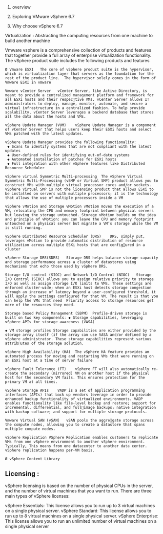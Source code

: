 1. overview

2. Exploring VMware vSphere 6.7

3. Why choose vSphere 6.7


Virtualization :  Abstracting the computing resources from one machine to build another machine

Vmware vsphere is a comprehensive collection of products and features that together provide a  full array of enterprise virtualization functionality. The vSphere product suite includes the following products and features

    Ø Vmware ESXI 	The core of vSphere product suite is the hypervisor, which is virtualization layer that servers as the foundation for the rest of the product line.  The hypervisor solely comes in the form of Vmware ESXI in vmware

    Vmware vCenter Server	vCenter Server, like Active Directory, is meant to provide a centralized management platform and framework for all ESXi hosts and their respective VMs. vCenter Server allows IT administrators to deploy, manage, monitor, automate, and secure a virtual infrastructure in a centralized fashion. To help provide scalability, vCenter Server leverages a backend database that stores all the data about the hosts and VMs.
    
    vSphere Update Manager (VUM)	vSphere Update Manager is a component of vCenter Server that helps users keep their ESXi hosts and select VMs patched with the latest updates. 
    
    vSphere Update Manager provides the following functionality:
     ◆ Scans to identify systems that are not compliant with the latest updates 
     ◆ User-defined rules for identifying out-of-date systems 
     ◆ Automated installation of patches for ESXi hosts 
     ◆ Full integration with other vSphere features like Distributed Resource Scheduler

    vSphere virtual Symmetric Multi-processing	The vSphere Virtual Symmetric Multi-Processing (vSMP or Virtual SMP) product allows you to construct VMs with multiple virtual processor cores and/or sockets. vSphere Virtual SMP is not the licensing product that allows ESXi to be installed on servers with multiple processors; it is the technology that allows the use of multiple processors inside a VM

    vSphere vMotion and Storage vMotion	vMotion moves the execution of a VM, relocating the CPU and memory footprint between physical servers but leaving the storage untouched. Storage vMotion builds on the idea and principle of vMotion: you can leave the CPU and memory footprint untouched on a physical server but migrate a VM’s storage while the VM is still running.

    vSphere Distributed Resource Scheduler (DRS)	DRS, simply put, leverages vMotion to provide automatic distribution of resource utilization across multiple ESXi hosts that are configured in a cluster

    vSphere Storage DRS(SDRS)	Storage DRS helps balance storage capacity and storage performance across a cluster of datastores using mechanisms that echo those used by vSphere DRS.

    Storage I/O control (SIOC) and Network I/O Control (NIOC)	Storage I/O Control (SIOC) allows you to assign relative priority to storage I/O as well as assign storage I/O limits to VMs. These settings are enforced cluster-wide; when an ESXi host detects storage congestion through an increase of latency beyond a user-configured threshold, it will apply the settings configured for that VM. The result is that you can help the VMs that need  Priority access to storage resources get more of the resources they need.

    Storage based Policy Management (SBPM)	Profile-driven storage is built on two key components: ◆ Storage capabilities, leveraging vSphere APIs for storage awareness (VASA) 
    
    ◆ VM storage profiles Storage capabilities are either provided by the storage array itself (if the array can use VASA and/or defined by a vSphere administrator. These storage capabilities represent various attributes of the storage solution.

    vSphere High Availability (HA)	The vSphere HA feature provides an automated process for moving and restarting VMs that were running on an ESXi host at a time of server failure

    vSphere Fault Tolerance (FT)	vSphere FT will also automatically re-create the secondary (mirrored) VM on another host if the physical host for the secondary VM fails. This ensures protection for the primary VM at all times.

    vSphere Storage APIs	VADP is a set of application programming interfaces (APIs) that back up vendors leverage in order to provide enhanced backup functionality of virtualized environments. VADP enables functionality like file-level backup and restore; support for incremental, differential, and fullimage backups; native integration with backup software; and support for multiple storage protocols.

    Vmware Virtual SAN (vSAN)	vSAN pools the aggregate storage across the compute nodes, allowing you to create a datastore that spans multiple compute nodes.

    vSphere Replication	VSphere Replication enables customers to replicate VMs from one vSphere environment to another vSphere environment. Typically, This means from one datacenter to another data center. vSphere replication happens per-VM basis.

    Ø vSphere Content Library

Licensing :
--------------
vSphere licensing is based on the number of physical CPUs in the server, and the number of virtual machines that you want to run. There are three main types of vSphere licenses:

vSphere Essentials: This license allows you to run up to 3 virtual machines on a single physical server.
vSphere Standard: This license allows you to run up to 8 virtual machines on a single physical server.
vSphere Enterprise: This license allows you to run an unlimited number of virtual machines on a single physical server



